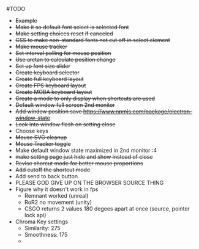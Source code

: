 #TODO
* ~~Example~~
* ~~Make it so default font select is selected font~~
* ~~Make setting choices reset if canceled~~
* ~~CSS to make non-standard fonts not cut off in select element~~
* ~~Make mouse tracker~~
*  ~~Set interval polling for mouse position~~
* ~~Use arctan to calculate position change~~
* ~~Set up font size slider~~
* ~~Create keyboard selector~~
* ~~Create full keyboard layout~~
* ~~Create FPS keyboard layout~~
* ~~Create MOBA keyboard layout~~
* ~~Create a mode to only display when shortcuts are used~~
* ~~Default window full screen 2nd monitor~~
* ~~Add window position save https://www.npmjs.com/package/electron-window-state~~
* ~~Look into window flash on setting close~~
* Choose keys
* ~~Mouse SVG cleanup~~
* ~~Mouse Tracker toggle~~
* Make default window state maximized in 2nd monitor :4
* ~~make setting page just hide and show instead of close~~
* ~~Revise shorcut mode for better mouse proportions~~
* ~~Add cutoff the shortcut mode~~
* Add send to back button
* PLEASE GOD GIVE UP ON THE BROWSER SOURCE THING
* Figure why it doesn't work in fps
  * Remnant worked (unreal)
  * RoR2 no movement (unity)
  * CSGO returns 2 values 180 degees apart at once (source, pointer lock api)
* Chroma Key settings
  * Similarity: 275
  * Smoothness: 175
  * 